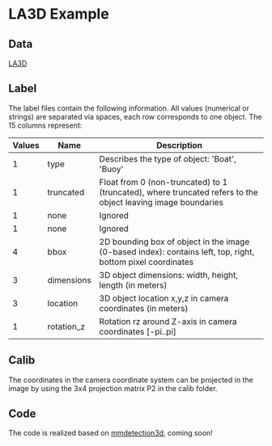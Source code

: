 # LA3D Example
## Data
[LA3D](https://drive.google.com/file/d/1CnZ4_VOeoSilOU9MkITg_a7rgXMDtzXc/view?usp=sharing) 
## Label
The label files contain the following information. All values (numerical or strings) are separated via spaces, each row corresponds to one object. The 15 columns represent:

 Values |   Name   |   Description
--------|--------------|------------------------------------------------------
   1  |  type     |    Describes the type of object: 'Boat', 'Buoy'
   1  |  truncated |   Float from 0 (non-truncated) to 1 (truncated), where truncated refers to the object leaving image boundaries
   1  |  none  |   Ignored
   1  |  none    |    Ignored
   4   | bbox    |     2D bounding box of object in the image (0-based index): contains left, top, right, bottom pixel coordinates
   3  |  dimensions |  3D object dimensions: width, height, length (in meters)
   3  |  location  |   3D object location x,y,z in camera coordinates (in meters)
   1  |  rotation_z |  Rotation rz around Z-axis in camera coordinates [-pi..pi]

## Calib
The coordinates in the camera coordinate system can be projected in the image by using the 3x4 projection matrix P2 in the calib folder.

## Code
The code is realized based on [mmdetection3d](https://github.com/open-mmlab/mmdetection3d.git), coming soon!
